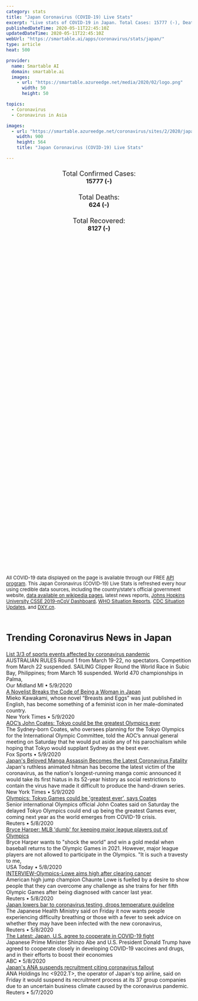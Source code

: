 ```yaml
---
category: stats
title: "Japan Coronavirus (COVID-19) Live Stats"
excerpt: "Live stats of COVID-19 in Japan. Total Cases: 15777 (-), Deaths: 624 (-), Recoveries: 8127(-)."
publishedDateTime: 2020-05-11T22:45:10Z
updatedDateTime: 2020-05-11T22:45:10Z
webUrl: "https://smartable.ai/apps/coronavirus/stats/japan/"
type: article
heat: 500

provider:
  name: Smartable AI
  domain: smartable.ai
  images:
    - url: "https://smartable.azureedge.net/media/2020/02/logo.png"
      width: 50
      height: 50

topics:
  - Coronavirus
  - Coronavirus in Asia

images:
  - url: "https://smartable.azureedge.net/coronavirus/sites/2/2020/japan.jpg"
    width: 900
    height: 564
    title: "Japan Coronavirus (COVID-19) Live Stats"

---
```

<div class="total-stats" style="text-align: center;">
    <h3>
	    <div style="font-size: 18px; font-weight: 400;">Total Confirmed Cases:</div>
	    15777 (-)
    </h3>
    <h3>
	    <div style="font-size: 18px; font-weight: 400;">Total Deaths:</div>
	    624 (-)
    </h3>
    <h3>
	    <div style="font-size: 18px; font-weight: 400;">Total Recovered:</div>
	    8127 (-)
    </h3>
</div>

<script type="text/javascript" src="https://www.gstatic.com/charts/loader.js"></script>

<div id="time_series_chart" style="width: 100%; height: 400px;"></div>
<script type="text/javascript">
  google.charts.load('current', {'packages':['corechart']});
  google.charts.setOnLoadCallback(drawChart);
  function drawChart() {
    var data = google.visualization.arrayToDataTable([
      ['Date', 'Total Cases', 'Total Deaths', 'Total Recovered'],
      ['1/22/2020', 1, 0, 0],['1/23/2020', 1, 0, 0],['1/24/2020', 2, 0, 0],['1/25/2020', 2, 0, 0],['1/26/2020', 4, 0, 1],['1/27/2020', 4, 0, 1],['1/28/2020', 7, 0, 1],['1/29/2020', 7, 0, 1],['1/30/2020', 11, 0, 1],['1/31/2020', 15, 0, 1],['2/1/2020', 20, 0, 1],['2/2/2020', 20, 0, 1],['2/3/2020', 20, 0, 1],['2/4/2020', 22, 0, 1],['2/5/2020', 22, 0, 1],['2/6/2020', 22, 0, 1],['2/7/2020', 25, 0, 1],['2/8/2020', 25, 0, 1],['2/9/2020', 26, 0, 1],['2/10/2020', 26, 0, 4],['2/11/2020', 26, 0, 9],['2/12/2020', 28, 0, 9],['2/13/2020', 28, 1, 9],['2/14/2020', 29, 1, 9],['2/15/2020', 43, 1, 12],['2/16/2020', 59, 1, 12],['2/17/2020', 66, 1, 12],['2/18/2020', 74, 1, 13],['2/19/2020', 84, 1, 18],['2/20/2020', 94, 1, 18],['2/21/2020', 105, 1, 22],['2/22/2020', 122, 1, 22],['2/23/2020', 147, 1, 22],['2/24/2020', 159, 1, 22],['2/25/2020', 170, 1, 22],['2/26/2020', 189, 2, 22],['2/27/2020', 214, 4, 22],['2/28/2020', 228, 4, 22],['2/29/2020', 241, 5, 32],['3/1/2020', 256, 6, 32],['3/2/2020', 274, 6, 32],['3/3/2020', 293, 6, 43],['3/4/2020', 331, 6, 43],['3/5/2020', 360, 6, 43],['3/6/2020', 420, 6, 46],['3/7/2020', 461, 6, 76],['3/8/2020', 502, 6, 76],['3/9/2020', 511, 10, 76],['3/10/2020', 581, 10, 101],['3/11/2020', 639, 15, 118],['3/12/2020', 691, 19, 118],['3/13/2020', 734, 21, 118],['3/14/2020', 804, 22, 144],['3/15/2020', 839, 24, 144],['3/16/2020', 895, 28, 144],['3/17/2020', 895, 29, 144],['3/18/2020', 986, 33, 191],['3/19/2020', 986, 33, 215],['3/20/2020', 1007, 35, 215],['3/21/2020', 1055, 36, 232],['3/22/2020', 1101, 41, 235],['3/23/2020', 1128, 42, 235],['3/24/2020', 1193, 43, 285],['3/25/2020', 1307, 45, 310],['3/26/2020', 1387, 47, 359],['3/27/2020', 1499, 49, 372],['3/28/2020', 1693, 52, 404],['3/29/2020', 1866, 54, 424],['3/30/2020', 1953, 56, 424],['3/31/2020', 2178, 57, 424],['4/1/2020', 2384, 57, 472],['4/2/2020', 2617, 63, 472],['4/3/2020', 2617, 63, 514],['4/4/2020', 3139, 77, 514],['4/5/2020', 3654, 85, 575],['4/6/2020', 3906, 92, 592],['4/7/2020', 4257, 93, 622],['4/8/2020', 4667, 94, 632],['4/9/2020', 5530, 99, 685],['4/10/2020', 6005, 99, 685],['4/11/2020', 6748, 108, 762],['4/12/2020', 7370, 123, 784],['4/13/2020', 7645, 143, 799],['4/14/2020', 8100, 146, 853],['4/15/2020', 8626, 178, 901],['4/16/2020', 9231, 190, 935],['4/17/2020', 9787, 190, 935],['4/18/2020', 10296, 222, 1069],['4/19/2020', 10797, 236, 1159],['4/20/2020', 11135, 263, 1239],['4/21/2020', 11512, 281, 1356],['4/22/2020', 11950, 299, 1424],['4/23/2020', 12368, 328, 1494],['4/24/2020', 12829, 345, 1530],['4/25/2020', 13231, 360, 1656],['4/26/2020', 13441, 372, 1809],['4/27/2020', 14325, 394, 1899],['4/28/2020', 14325, 394, 1899],['4/29/2020', 14325, 425, 2368],['4/30/2020', 14325, 430, 2460],['5/1/2020', 14325, 442, 2717],['5/2/2020', 14571, 474, 3205],['5/3/2020', 14877, 487, 3981],['5/4/2020', 15078, 536, 4156],['5/5/2020', 15253, 556, 4496],['5/6/2020', 15253, 556, 4496],['5/7/2020', 15477, 577, 4918],['5/8/2020', 15575, 590, 5146],['5/9/2020', 15663, 607, 5906],['5/10/2020', 15777, 624, 8127],['5/11/2020', 15777, 624, 8127],
    ]);
    var options = {
      curveType: 'none',
      chartArea: {'width': '80%', 'height': '80%'},
      legend: { position: 'top' },
      lineWidth: 5,
      colors: ['#f60109', '#444444', '#81B71F']
    };
    var chart = new google.visualization.LineChart(document.getElementById('time_series_chart'));
    chart.draw(data, options);
  }
</script>

<div id="geo_chart" style="width: 100%; height: 500px;"></div>
<script type="text/javascript">
  google.charts.load('current', {
    'packages':['geochart'],
    'mapsApiKey': 'AIzaSyDk1HhVhLaveyKrUhhHZ5YwzIpEcbdal6U'
  });
  google.charts.setOnLoadCallback(drawRegionsMap);
  function drawRegionsMap() {
    var data = google.visualization.arrayToDataTable([
      ['Location', 'Total Cases', 'Total Deaths'],
      ["Japan", 15777, 624]
    ]);
    var options = {
      backgroundColor: {fill:'transparent',stroke:'#FFF' ,strokeWidth:0 }, 
      region: 'JP',
      resolution: 'countries', 
      legend: 'none',
      colorAxis: {
          colors: ['#FFE2E2', '#f60109']
      }
    };
    var chart = new google.visualization.GeoChart(document.getElementById('geo_chart'));
    chart.draw(data, options);
  };
</script>



<span style="font-size: 13px">All COVID-19 data displayed on the page is available through our FREE <a href="https://developer.smartable.ai">API program</a>. This Japan Coronavirus (COVID-19) Live Stats is refreshed every hour using credible data sources, including the country/state's official government website, <a href="https://en.wikipedia.org/wiki/2019%E2%80%9320_coronavirus_pandemic" target="_blank">data available on wikipedia pages</a>, latest news reports, <a href="https://systems.jhu.edu/research/public-health/ncov/" target="_blank">Johns Hopkins University CSSE 2019-nCoV Dashboard</a>, <a href="https://www.who.int/emergencies/diseases/novel-coronavirus-2019/situation-reports" target="_blank">WHO Situation Reports</a>, <a href="https://www.cdc.gov/coronavirus/2019-ncov/index.html" target="_blank">CDC Situation Updates</a>, and <a href="https://ncov.dxy.cn/ncovh5/view/pneumonia" target="_blank">DXY.cn</a>.</span>


<h2 id="news" class="center" style="margin-top: 60px; font-size: 25px;">Trending Coronavirus News in Japan</h2>
<div class="row">
<div class="col-md-6 col-sm-12">
  <div class="content-card">
	<a href="https://www.ourmidland.com/sports/article/List-3-3-of-sports-events-affected-by-coronavirus-15259168.php"><div class="card-image" style="background-image: url(https://d29xw9s9x32j3w.cloudfront.net/players/library/placeholder.png)"></div></a>
	<div class="content">
		<div class="card-title"><a href="https://www.ourmidland.com/sports/article/List-3-3-of-sports-events-affected-by-coronavirus-15259168.php">List 3/3 of sports events affected by coronavirus pandemic</a></div>
		<div class="card-excerpt">AUSTRALIAN RULES Round 1 from March 19-22, no spectators. Competition from March 22 suspended. SAILING Clipper Round the World Race in Subic Bay, Philippines; from March 16 suspended. World 470 championships in Palma,</div>
		<div class="card-meta">
			<span class="card-provider">Our Midland MI</span> • <span class="card-date">5/9/2020</span>
		</div>
	</div>
  </div>
</div>
<div class="col-md-6 col-sm-12">
  <div class="content-card">
	<a href="https://www.nytimes.com/2020/05/09/world/asia/mieko-kawakami-breasts-and-eggs.html"><div class="card-image" style="background-image: url(https://static01.nyt.com/images/2020/04/28/world/00miekokawakami-1/00miekokawakami-1-facebookJumbo.jpg)"></div></a>
	<div class="content">
		<div class="card-title"><a href="https://www.nytimes.com/2020/05/09/world/asia/mieko-kawakami-breasts-and-eggs.html">A Novelist Breaks the Code of Being a Woman in Japan</a></div>
		<div class="card-excerpt">Mieko Kawakami, whose novel “Breasts and Eggs” was just published in English, has become something of a feminist icon in her male-dominated country.</div>
		<div class="card-meta">
			<span class="card-provider">New York Times</span> • <span class="card-date">5/9/2020</span>
		</div>
	</div>
  </div>
</div>
<div class="col-md-6 col-sm-12">
  <div class="content-card">
	<a href="https://www.foxsports.com/olympics/story/aoc-s-john-coates-tokyo-could-be-the-greatest-olympics-ever-050820"><div class="card-image" style="background-image: url(https://b.fssta.com/uploads/2020/05/bfae55e7e1b3422bbb4040b4e018fe21.jpg)"></div></a>
	<div class="content">
		<div class="card-title"><a href="https://www.foxsports.com/olympics/story/aoc-s-john-coates-tokyo-could-be-the-greatest-olympics-ever-050820">AOC’s John Coates: Tokyo could be the greatest Olympics ever</a></div>
		<div class="card-excerpt">The Sydney-born Coates, who oversees planning for the Tokyo Olympics for the International Olympic Committee, told the AOC’s annual general meeting on Saturday that he would put aside any of his parochialism while hoping that Tokyo would supplant Sydney as the best ever.</div>
		<div class="card-meta">
			<span class="card-provider">Fox Sports</span> • <span class="card-date">5/9/2020</span>
		</div>
	</div>
  </div>
</div>
<div class="col-md-6 col-sm-12">
  <div class="content-card">
	<a href="https://www.nytimes.com/reuters/2020/05/09/world/asia/09reuters-health-coronavirus-japan-manga.html"><div class="card-image" style="background-image: url(https://static01.nyt.com/newsgraphics/images/icons/defaultPromoCrop.png)"></div></a>
	<div class="content">
		<div class="card-title"><a href="https://www.nytimes.com/reuters/2020/05/09/world/asia/09reuters-health-coronavirus-japan-manga.html">Japan's Beloved Manga Assassin Becomes the Latest Coronavirus Fatality</a></div>
		<div class="card-excerpt">Japan's ruthless animated hitman has become the latest victim of the coronavirus, as the nation's longest-running manga comic announced it would take its first hiatus in its 52-year history as social restrictions to contain the virus have made it difficult to produce the hand-drawn series.</div>
		<div class="card-meta">
			<span class="card-provider">New York Times</span> • <span class="card-date">5/9/2020</span>
		</div>
	</div>
  </div>
</div>
<div class="col-md-6 col-sm-12">
  <div class="content-card">
	<a href="https://www.reuters.com/article/us-olympics-australia-idUSKBN22L031"><div class="card-image" style="background-image: url(https://s4.reutersmedia.net/resources/r/?m=02&d=20200509&t=2&i=1518010192&w=&fh=545px&fw=&ll=&pl=&sq=&r=LYNXMPEG4801Y)"></div></a>
	<div class="content">
		<div class="card-title"><a href="https://www.reuters.com/article/us-olympics-australia-idUSKBN22L031">Olympics: Tokyo Games could be 'greatest ever', says Coates</a></div>
		<div class="card-excerpt">Senior international Olympics official John Coates said on Saturday the delayed Tokyo Olympics could end up being the greatest Games ever, coming next year as the world emerges from COVID-19 crisis.</div>
		<div class="card-meta">
			<span class="card-provider">Reuters</span> • <span class="card-date">5/8/2020</span>
		</div>
	</div>
  </div>
</div>
<div class="col-md-6 col-sm-12">
  <div class="content-card">
	<a href="https://www.usatoday.com/story/sports/mlb/phillies/2020/05/08/bryce-harper-mlb-players-olympics/3095322001/"><div class="card-image" style="background-image: url(https://www.gannett-cdn.com/presto/2020/05/08/USAT/26899271-a257-41c3-8b9a-ca6846d142fa-USATSI_14166798.jpg?auto=webp&crop=2858,1608,x1,y38&format=pjpg&width=1200)"></div></a>
	<div class="content">
		<div class="card-title"><a href="https://www.usatoday.com/story/sports/mlb/phillies/2020/05/08/bryce-harper-mlb-players-olympics/3095322001/">Bryce Harper: MLB 'dumb' for keeping major league players out of Olympics</a></div>
		<div class="card-excerpt">Bryce Harper wants to "shock the world" and win a gold medal when baseball returns to the Olympic Games in 2021. However, major league players are not allowed to participate in the Olympics. "It is such a travesty to me,</div>
		<div class="card-meta">
			<span class="card-provider">USA Today</span> • <span class="card-date">5/8/2020</span>
		</div>
	</div>
  </div>
</div>
<div class="col-md-6 col-sm-12">
  <div class="content-card">
	<a href="https://www.reuters.com/article/health-coronavirus-athletics-lowe-idUSL1N2CP033"><div class="card-image" style="background-image: url(https://s4.reutersmedia.net/resources/r/?m=02&d=20200508&t=2&i=1517967772&w=&fh=545px&fw=&ll=&pl=&sq=&r=LYNXMPEG471HX)"></div></a>
	<div class="content">
		<div class="card-title"><a href="https://www.reuters.com/article/health-coronavirus-athletics-lowe-idUSL1N2CP033">INTERVIEW-Olympics-Lowe aims high after clearing cancer</a></div>
		<div class="card-excerpt">American high jump champion Chaunte Lowe is fuelled by a desire to show people that they can overcome any challenge as she trains for her fifth Olympic Games after being diagnosed with cancer last year.</div>
		<div class="card-meta">
			<span class="card-provider">Reuters</span> • <span class="card-date">5/8/2020</span>
		</div>
	</div>
  </div>
</div>
<div class="col-md-6 col-sm-12">
  <div class="content-card">
	<a href="https://www.reuters.com/article/us-health-coronavirus-japan-test-idUSKBN22K1SQ"><div class="card-image" style="background-image: url(https://s2.reutersmedia.net/resources/r/?m=02&d=20200508&t=2&i=1517943556&w=&fh=545px&fw=&ll=&pl=&sq=&r=LYNXMPEG4716F)"></div></a>
	<div class="content">
		<div class="card-title"><a href="https://www.reuters.com/article/us-health-coronavirus-japan-test-idUSKBN22K1SQ">Japan lowers bar to coronavirus testing, drops temperature guideline</a></div>
		<div class="card-excerpt">The Japanese Health Ministry said on Friday it now wants people experiencing difficulty breathing or those with a fever to seek advice on whether they may have been infected with the new coronavirus,</div>
		<div class="card-meta">
			<span class="card-provider">Reuters</span> • <span class="card-date">5/8/2020</span>
		</div>
	</div>
  </div>
</div>
<div class="col-md-6 col-sm-12">
  <div class="content-card">
	<a href="https://abcnews.go.com/Health/wireStory/latest-japan-us-agree-cooperate-covid-19-fight-70572840"><div class="card-image" style="background-image: url(https://s.abcnews.com/images/Politics/WireAP_44282c95e88b474da7c1ab37101c3eb2_16x9_992.jpg)"></div></a>
	<div class="content">
		<div class="card-title"><a href="https://abcnews.go.com/Health/wireStory/latest-japan-us-agree-cooperate-covid-19-fight-70572840">The Latest: Japan, U.S. agree to cooperate in COVID-19 fight</a></div>
		<div class="card-excerpt">Japanese Prime Minister Shinzo Abe and U.S. President Donald Trump have agreed to cooperate closely in developing COVID-19 vaccines and drugs, and in their efforts to boost their economies</div>
		<div class="card-meta">
			<span class="card-provider">ABC</span> • <span class="card-date">5/8/2020</span>
		</div>
	</div>
  </div>
</div>
<div class="col-md-6 col-sm-12">
  <div class="content-card">
	<a href="https://www.reuters.com/article/us-health-coronavirus-ana-idUSKBN22K0CJ"><div class="card-image" style="background-image: url(https://s2.reutersmedia.net/resources/r/?m=02&d=20200508&t=2&i=1517893693&w=&fh=545px&fw=&ll=&pl=&sq=&r=LYNXMPEG4706C)"></div></a>
	<div class="content">
		<div class="card-title"><a href="https://www.reuters.com/article/us-health-coronavirus-ana-idUSKBN22K0CJ">Japan's ANA suspends recruitment citing coronavirus fallout</a></div>
		<div class="card-excerpt">ANA Holdings Inc <9202.T>, the operator of Japan's top airline, said on Friday it would suspend its recruitment process at its 37 group companies due to an uncertain business climate caused by the coronavirus pandemic.</div>
		<div class="card-meta">
			<span class="card-provider">Reuters</span> • <span class="card-date">5/7/2020</span>
		</div>
	</div>
  </div>
</div>

</div>

